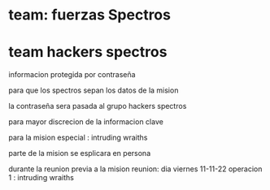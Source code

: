 # team: fuerzas Spectros 
# team hackers spectros

informacion protegida por contraseña

para que los spectros sepan los datos de la mision

la contraseña sera pasada al grupo hackers spectros

para mayor discrecion de la informacion clave

 para la mision especial : intruding wraiths
 
parte de la mision se esplicara en persona 

durante la reunion previa a la mision 
reunion:  dia viernes 11-11-22
operacion 1 : intruding wraiths
